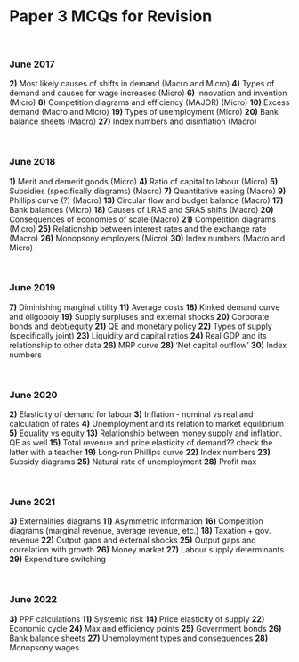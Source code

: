 # Paper 3 MCQs for Revision


</br>

### June 2017

**2)** Most likely causes of shifts in demand (Macro and Micro)
**4)** Types of demand and causes for wage increases (Micro)
**6)** Innovation and invention (Micro)
**8)** Competition diagrams and efficiency (MAJOR) (Micro)
**10)** Excess demand (Macro and Micro)
**19)** Types of unemployment (Micro)
**20)** Bank balance sheets (Macro)
**27)** Index numbers and disinflation (Macro)

</br>

### June 2018

**1)** Merit and demerit goods (Micro)
**4)** Ratio of capital to labour (Micro)
**5)** Subsidies (specifically diagrams) (Macro)
**7)** Quantitative easing (Macro)
**9)** Phillips curve (?) (Macro)
**13)** Circular flow and budget balance (Macro)
**17)** Bank balances (Micro)
**18)** Causes of LRAS and SRAS shifts (Macro)
**20)** Consequences of economies of scale (Macro)
**21)** Competition diagrams (Micro)
**25)** Relationship between interest rates and the exchange rate (Macro)
**26)** Monopsony employers (Micro)
**30)** Index numbers (Macro and Micro)

</br>

### June 2019

**7)** Diminishing marginal utility
**11)** Average costs
**18)** Kinked demand curve and oligopoly
**19)** Supply surpluses and external shocks
**20)** Corporate bonds and debt/equity
**21)** QE and monetary policy
**22)** Types of supply (specifically joint)
**23)** Liquidity and capital ratios
**24)** Real GDP and its relationship to other data
**26)** MRP curve
**28)** ‘Net capital outflow’
**30)** Index numbers

</br>

### June 2020

**2)** Elasticity of demand for labour
**3)** Inflation - nominal vs real and calculation of rates
**4)** Unemployment and its relation to market equilibrium
**5)** Equality vs equity
**13)** Relationship between money supply and inflation. QE as well
**15)** Total revenue and price elasticity of demand?? check the latter with a teacher
**19)** Long-run Phillips curve
**22)** Index numbers
**23)** Subsidy diagrams
**25)** Natural rate of unemployment
**28)** Profit max

</br>

### June 2021

**3)** Externalities diagrams
**11)** Asymmetric information
**16)** Competition diagrams (marginal revenue, average revenue, etc.)
**18)** Taxation + gov. revenue
**22)** Output gaps and external shocks
**25)** Output gaps and correlation with growth
**26)** Money market
**27)** Labour supply determinants
**29)** Expenditure switching

</br>

### June 2022

**3)** PPF calculations
**11)** Systemic risk
**14)** Price elasticity of supply
**22)** Economic cycle
**24)** Max and efficiency points
**25)** Government bonds
**26)** Bank balance sheets
**27)** Unemployment types and consequences
**28)** Monopsony wages
